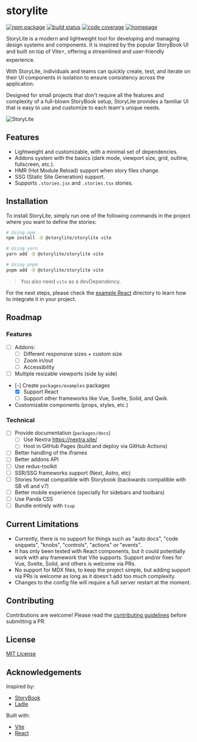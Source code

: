 # storylite

<p>
  <a href="https://npmjs.com/package/@storylite/storylite"><img src="https://img.shields.io/npm/v/@storylite/storylite.svg" alt="npm package"></a>
  <a href="https://github.com/itsjavi/storylite/actions/workflows/quality.yml"><img src="https://github.com/itsjavi/storylite/actions/workflows/quality.yml/badge.svg?branch=main" alt="build status"></a>
  <a href="https://app.codecov.io/gh/itsjavi/storylite"><img src="https://img.shields.io/codecov/c/github/itsjavi/storylite" alt="code coverage"></a>
  <!--<a href="https://itsjavi.com/storylite?sandbox"><img src="https://img.shields.io/badge/Stackblitz-sandbox-orange" alt="stackblitz"></a>-->
  <a href="https://www.jsdocs.io/package/@storylite/storylite"><img src="https://img.shields.io/badge/API%20Reference-📖-blue" alt="homepage"></a>
</p>

StoryLite is a modern and lightweight tool for developing and managing design systems and components. It is inspired by
the popular StoryBook UI and built on top of Vite⚡️, offering a streamlined and user-friendly experience.

With StoryLite, individuals and teams can quickly create, test, and iterate on their UI components in isolation to
ensure consistency across the application.

Designed for small projects that don't require all the features and complexity of a full-blown StoryBook setup,
StoryLite provides a familiar UI that is easy to use and customize to each team's unique needs.

![StoryLite](https://raw.githubusercontent.com/itsjavi/storylite/main/packages/storylite/screenshot.png)

## Features

- Lightweight and customizable, with a minimal set of dependencies.
- Addons system with the basics (dark mode, viewport size, grid, outline, fullscreen, etc.).
- HMR (Hot Module Reload) support when story files change.
- SSG (Static Site Generation) support.
- Supports `.stories.jsx` and `.stories.tsx` stories.

## Installation

To install StoryLite, simply run one of the following commands in the project where you want
to define the stories:

```bash
# Using npm
npm install -D @storylite/storylite vite

# Using yarn
yarn add -D @storylite/storylite vite

# Using pnpm
pnpm add -D @storylite/storylite vite
```

> You also need `vite` as a devDependency.

For the next steps, please check the [example React](./packages/examples/react) directory
to learn how to integrate it in your project.

## Roadmap

### Features

- [ ] Addons:
  - [ ] Different responsive sizes + custom size
  - [ ] Zoom in/out
  - [ ] Accessibility
- [ ] Multiple resizable viewports (side by side)
- [-] Create `packages/examples` packages
  - [x] Support React
  - [ ] Support other frameworks like Vue, Svelte, Solid, and Qwik.
- Customizable components (props, styles, etc.)

### Technical

- [ ] Provide documentation (`packages/docs`)
  - [ ] Use Nextra https://nextra.site/
  - [ ] Host in GitHub Pages (build and deploy via GitHub Actions)
- [ ] Better handling of the iframes
- [ ] Better addons API
- [ ] Use redux-toolkit
- [ ] SSR/SSG frameworks support (Next, Astro, etc)
- [ ] Stories format compatible with Storybook (backwards compatible with SB v6 and v7)
- [ ] Better mobile experience (specially for sidebars and toolbars)
- [ ] Use Panda CSS
- [ ] Bundle entirely with `tsup`

## Current Limitations

- Currently, there is no support for things such as "auto docs", "code snippets", "knobs", "controls", "actions"
  or "events".
- It has only been tested with React components, but it could potentially work with any framework that Vite supports. Support
  and/or fixes for Vue, Svelte, Solid, and others is welcome via PRs.
- No support for MDX files, to keep the project simple, but adding support via PRs is welcome as long as it doesn't
  add too much complexity.
- Changes to the config file will require a full server restart at the moment.

## Contributing

Contributions are welcome! Please read the [contributing guidelines](./CONTRIBUTING.md) before submitting a PR.

## License

[MIT License](./LICENSE)

## Acknowledgements

Inspired by:

- [StoryBook](https://storybook.js.org/)
- [Ladle](https://ladle.dev/)

Built with:

- [Vite](https://vitejs.dev/)
- [React](https://react.dev/)
